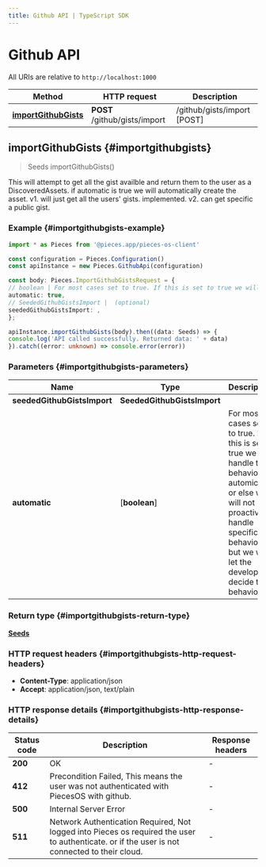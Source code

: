 ```yaml
---
title: Github API | TypeScript SDK
---
```


# Github API

All URIs are relative to `http://localhost:1000`

Method | HTTP request | Description
------------- | ------------- | -------------
[**importGithubGists**](GithubApi#importgithubgists) | **POST** /github/gists/import | /github/gists/import [POST]


## **importGithubGists** {#importgithubgists}
> Seeds importGithubGists()

This will attempt to get all the gist availble and return them to the user as a DiscoveredAssets.  if automatic is true we will automatically create the asset.  v1. will just get all the users\' gists. implemented. v2. can get specific a public gist.

### Example {#importgithubgists-example}

```typescript
import * as Pieces from '@pieces.app/pieces-os-client'

const configuration = Pieces.Configuration()
const apiInstance = new Pieces.GithubApi(configuration)

const body: Pieces.ImportGithubGistsRequest = {
// boolean | For most cases set to true. If this is set to true we will handle the behavior automically or else we will not proactively handle specific behavior but we will let the developer decide the behavior. (optional)
automatic: true,
// SeededGithubGistsImport |  (optional)
seededGithubGistsImport: ,
};

apiInstance.importGithubGists(body).then((data: Seeds) => {
console.log('API called successfully. Returned data: ' + data)
}).catch((error: unknown) => console.error(error))
```

### Parameters {#importgithubgists-parameters}


Name | Type | Description  | Notes
------------- | ------------- | ------------- | -------------
 **seededGithubGistsImport** | **SeededGithubGistsImport**|  |
 **automatic** | [**boolean**] | For most cases set to true. If this is set to true we will handle the behavior automically or else we will not proactively handle specific behavior but we will let the developer decide the behavior. | (optional) defaults to true


### Return type {#importgithubgists-return-type}

[**Seeds**](../models/Seeds)

### HTTP request headers {#importgithubgists-http-request-headers}

- **Content-Type**: application/json
- **Accept**: application/json, text/plain


### HTTP response details {#importgithubgists-http-response-details}
| Status code | Description | Response headers
|-------------|-------------|------------------
**200** | OK |  -  |
**412** | Precondition Failed, This means the user was not authenticated with PiecesOS with github. |  -  |
**500** | Internal Server Error |  -  |
**511** | Network Authentication Required, Not logged into Pieces os required the user to authenticate. or if the user is not connected to their cloud. |  -  |


